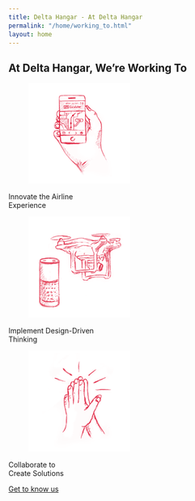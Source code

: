 ```yaml
---
title: Delta Hangar - At Delta Hangar
permalink: "/home/working_to.html"
layout: home
---
```


<section id="intro">
  <div class="container">
  <div class="row">
	<div class="col-md-offset-2 col-md-8 col-sm-offset-2 colum8width">
					<h2 class="heading">At Delta Hangar, We’re Working To</h2>
			</div>
      <div class="col-md-4 col-sm-6">
          <div class="grid">
              		<figure class="effect-zoe">
						<img src="/img/portfolio-img1.png" alt="portfolio img"/>		
					</figure>
				</div>
				<div class="imageTitle"> <p class="threeiconportion">Innovate the Airline<br/>
				Experience</p></div>
	  </div>
      <div class="col-md-4 col-sm-6">
          <div class="grid">
              		<figure class="effect-zoe">
						<img src="/img/portfolio-img2.png" alt="portfolio img"/>		
					</figure>
				</div>
				<div class="imageTitle"> <p class="threeiconportion">Implement Design-Driven<br/>
				Thinking</p></div>
      </div>
	  <div class="col-md-4 col-sm-6">
         <div class="grid">
              		<figure class="effect-zoe">
						<img src="/img/portfolio-img3.png" alt="portfolio img"/>		
					</figure>
				</div>
				<div class="imageTitle"> <p class="threeiconportion">Collaborate to<br/>
				Create Solutions </p></div>
      </div>
	  <div class="col-md-offset-2 col-md-8 col-sm-12">
            	<div class="portfolio-bottom">   		
					<p class="blackLink threeiconportion bodercolor"><a href="about.html" class="blackLink threeiconportion bodercolor">Get to know us</a></p>
            	</div>
      </div>  
    </div>
  </div>
</section>
